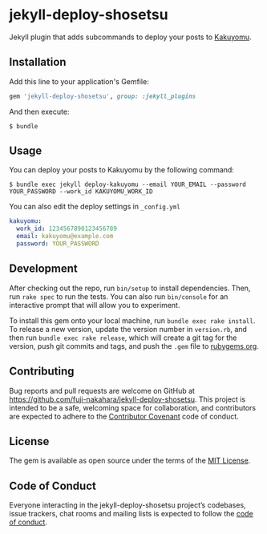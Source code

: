 # jekyll-deploy-shosetsu

Jekyll plugin that adds subcommands to deploy your posts to [Kakuyomu](https://kakuyomu.jp/).

## Installation

Add this line to your application's Gemfile:

```ruby
gem 'jekyll-deploy-shosetsu', group: :jekyll_plugins
```

And then execute:

    $ bundle

## Usage

You can deploy your posts to Kakuyomu by the following command:

    $ bundle exec jekyll deploy-kakuyomu --email YOUR_EMAIL --password YOUR_PASSWORD --work_id KAKUYOMU_WORK_ID

You can also edit the deploy settings in `_config.yml`

```yaml
kakuyomu:
  work_id: 1234567890123456789
  email: kakuyomu@example.com
  password: YOUR_PASSWORD
```

## Development

After checking out the repo, run `bin/setup` to install dependencies. Then, run `rake spec` to run the tests. You can also run `bin/console` for an interactive prompt that will allow you to experiment.

To install this gem onto your local machine, run `bundle exec rake install`. To release a new version, update the version number in `version.rb`, and then run `bundle exec rake release`, which will create a git tag for the version, push git commits and tags, and push the `.gem` file to [rubygems.org](https://rubygems.org).

## Contributing

Bug reports and pull requests are welcome on GitHub at https://github.com/fuji-nakahara/jekyll-deploy-shosetsu. This project is intended to be a safe, welcoming space for collaboration, and contributors are expected to adhere to the [Contributor Covenant](http://contributor-covenant.org) code of conduct.

## License

The gem is available as open source under the terms of the [MIT License](https://opensource.org/licenses/MIT).

## Code of Conduct

Everyone interacting in the jekyll-deploy-shosetsu project’s codebases, issue trackers, chat rooms and mailing lists is expected to follow the [code of conduct](https://github.com/fuji-nakahara/jekyll-deploy-shosetsu/blob/master/CODE_OF_CONDUCT.md).
